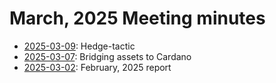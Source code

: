 # March, 2025 Meeting minutes

* [2025-03-09](09): Hedge-tactic
* [2025-03-07](07): Bridging assets to Cardano
* [2025-03-02](02): February, 2025 report
